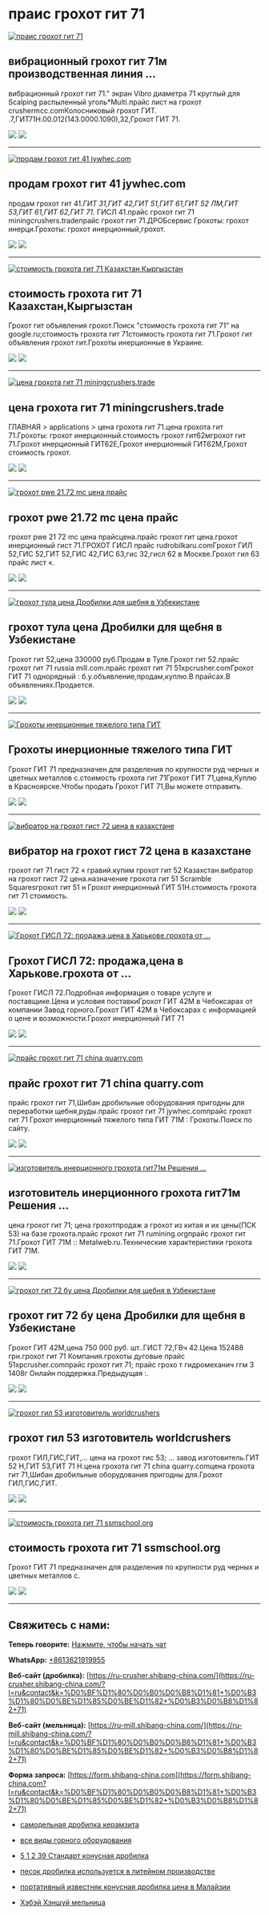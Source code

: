 # праис грохот гит 71

<a href="https://swt.shibang-china.com/?l=ru&img&k=%D0%BF%D1%80%D0%B0%D0%B8%D1%81+%D0%B3%D1%80%D0%BE%D1%85%D0%BE%D1%82+%D0%B3%D0%B8%D1%82+71" target="_blank">![праис грохот гит 71](http://static.shibang-china.com/all-800x300/723.jpg)</a>

## вибрационный грохот гит 71м производственная линия …
вибрационный грохот гит 71.&quot; экран Vibro диаметра 71 круглый для Scalping распыленный уголь*Multi.прайс лист на грохот crushermcc.comКолосниковый грохот ГИТ. .7,ГИТ71Н.00.012(143.0000.1090),32,Грохот ГИТ 71.


<a href="https://whatsapp.shibangsoft.com/WhatsApp.php" target="_blank" title="WhatsApp">![](http://static.shibang-china.com/icon/whatsapp.png)</a> <a href="https://swt.shibang-china.com/?l=ru&icon&k=%D0%BF%D1%80%D0%B0%D0%B8%D1%81+%D0%B3%D1%80%D0%BE%D1%85%D0%BE%D1%82+%D0%B3%D0%B8%D1%82+71" target="_blank">![](http://static.shibang-china.com/icon/chat-ru.png)</a>

---

<a href="https://swt.shibang-china.com/?l=ru&img&k=%D0%BF%D1%80%D0%B0%D0%B8%D1%81+%D0%B3%D1%80%D0%BE%D1%85%D0%BE%D1%82+%D0%B3%D0%B8%D1%82+71" target="_blank">![продам грохот гит 41 jywhec.com](http://static.shibang-china.com/all-800x300/326.jpg)</a>

## продам грохот гит 41 jywhec.com
продам грохот гит 41.*ГИТ 31,ГИТ 42,ГИТ 51,ГИТ 61,ГИТ 52 ЛМ,ГИТ 53,ГИТ 61,ГИТ 62,ГИТ 71.* ГИСЛ 41.прайс грохот гит 71 miningcrushers.tradeпрайс грохот гит 71.ДРОБсервис Грохоты: грохот инерци.Грохоты: грохот инерционный,грохот.


<a href="https://whatsapp.shibangsoft.com/WhatsApp.php" target="_blank" title="WhatsApp">![](http://static.shibang-china.com/icon/whatsapp.png)</a> <a href="https://swt.shibang-china.com/?l=ru&icon&k=%D0%BF%D1%80%D0%B0%D0%B8%D1%81+%D0%B3%D1%80%D0%BE%D1%85%D0%BE%D1%82+%D0%B3%D0%B8%D1%82+71" target="_blank">![](http://static.shibang-china.com/icon/chat-ru.png)</a>

---

<a href="https://swt.shibang-china.com/?l=ru&img&k=%D0%BF%D1%80%D0%B0%D0%B8%D1%81+%D0%B3%D1%80%D0%BE%D1%85%D0%BE%D1%82+%D0%B3%D0%B8%D1%82+71" target="_blank">![стоимость грохота гит 71 Казахстан,Кыргызстан](http://static.shibang-china.com/all-800x300/1016.jpg)</a>

## стоимость грохота гит 71 Казахстан,Кыргызстан
Грохот гит объявления грохот.Поиск &quot;стоимость грохота гит 71&quot; на google.ru;стоимость грохота гит 71стоимость грохота гит 71.Грохот гит объявления грохот гит.Грохоты инерционные в Украине.


<a href="https://whatsapp.shibangsoft.com/WhatsApp.php" target="_blank" title="WhatsApp">![](http://static.shibang-china.com/icon/whatsapp.png)</a> <a href="https://swt.shibang-china.com/?l=ru&icon&k=%D0%BF%D1%80%D0%B0%D0%B8%D1%81+%D0%B3%D1%80%D0%BE%D1%85%D0%BE%D1%82+%D0%B3%D0%B8%D1%82+71" target="_blank">![](http://static.shibang-china.com/icon/chat-ru.png)</a>

---

<a href="https://swt.shibang-china.com/?l=ru&img&k=%D0%BF%D1%80%D0%B0%D0%B8%D1%81+%D0%B3%D1%80%D0%BE%D1%85%D0%BE%D1%82+%D0%B3%D0%B8%D1%82+71" target="_blank">![цена грохота гит 71 miningcrushers.trade](http://static.shibang-china.com/all-800x300/23.jpg)</a>

## цена грохота гит 71 miningcrushers.trade
ГЛАВНАЯ &gt; applications &gt; цена грохота гит 71.цена грохота гит 71.Грохоты: грохот инерционный.стоимость грохот гит62мгрохот гит 71.Грохот инерционный ГИТ62Е,Грохот инерционный ГИТ62М,Грохот стоимость грохот.


<a href="https://whatsapp.shibangsoft.com/WhatsApp.php" target="_blank" title="WhatsApp">![](http://static.shibang-china.com/icon/whatsapp.png)</a> <a href="https://swt.shibang-china.com/?l=ru&icon&k=%D0%BF%D1%80%D0%B0%D0%B8%D1%81+%D0%B3%D1%80%D0%BE%D1%85%D0%BE%D1%82+%D0%B3%D0%B8%D1%82+71" target="_blank">![](http://static.shibang-china.com/icon/chat-ru.png)</a>

---

<a href="https://swt.shibang-china.com/?l=ru&img&k=%D0%BF%D1%80%D0%B0%D0%B8%D1%81+%D0%B3%D1%80%D0%BE%D1%85%D0%BE%D1%82+%D0%B3%D0%B8%D1%82+71" target="_blank">![грохот pwe 21.72 mc цена прайс](http://static.shibang-china.com/all-800x300/225.jpg)</a>

## грохот pwe 21.72 mc цена прайс
грохот pwe 21 72 mc цена прайсцена.прайс грохот гит цена.грохот инерционный гист 71.ГРОХОТ ГИСЛ прайс rudrobilkaru.comГрохот ГИЛ 52,ГИС 52,ГИТ 52,ГИС 42,ГИС 63,гис 32,гисл 62 в Москве.Грохот гил 63 прайс лист &#171;.


<a href="https://whatsapp.shibangsoft.com/WhatsApp.php" target="_blank" title="WhatsApp">![](http://static.shibang-china.com/icon/whatsapp.png)</a> <a href="https://swt.shibang-china.com/?l=ru&icon&k=%D0%BF%D1%80%D0%B0%D0%B8%D1%81+%D0%B3%D1%80%D0%BE%D1%85%D0%BE%D1%82+%D0%B3%D0%B8%D1%82+71" target="_blank">![](http://static.shibang-china.com/icon/chat-ru.png)</a>

---

<a href="https://swt.shibang-china.com/?l=ru&img&k=%D0%BF%D1%80%D0%B0%D0%B8%D1%81+%D0%B3%D1%80%D0%BE%D1%85%D0%BE%D1%82+%D0%B3%D0%B8%D1%82+71" target="_blank">![грохот тула цена Дробилки для щебня в Узбекистане](http://static.shibang-china.com/all-800x300/789.jpg)</a>

## грохот тула цена Дробилки для щебня в Узбекистане
Грохот гит 52,цена 330000 руб.Продам в Туле.Грохот гит 52.прайс грохот гит 71 russia mill.com.прайс грохот гит 71 51xpcrusher.comГрохот ГИТ 71 однорядный : б.у.объявление,продам,куплю.В прайсах.В объявлениях.Продается.


<a href="https://whatsapp.shibangsoft.com/WhatsApp.php" target="_blank" title="WhatsApp">![](http://static.shibang-china.com/icon/whatsapp.png)</a> <a href="https://swt.shibang-china.com/?l=ru&icon&k=%D0%BF%D1%80%D0%B0%D0%B8%D1%81+%D0%B3%D1%80%D0%BE%D1%85%D0%BE%D1%82+%D0%B3%D0%B8%D1%82+71" target="_blank">![](http://static.shibang-china.com/icon/chat-ru.png)</a>

---

<a href="https://swt.shibang-china.com/?l=ru&img&k=%D0%BF%D1%80%D0%B0%D0%B8%D1%81+%D0%B3%D1%80%D0%BE%D1%85%D0%BE%D1%82+%D0%B3%D0%B8%D1%82+71" target="_blank">![Грохоты инерционные тяжелого типа ГИТ](http://static.shibang-china.com/all-800x300/672.jpg)</a>

## Грохоты инерционные тяжелого типа ГИТ
Грохот ГИТ 71 предназначен для разделения по крупности руд черных и цветных металлов с.стоимость грохота гит 71Грохот ГИТ 71,цена,Куплю в Красноярске.Чтобы продать Грохот ГИТ 71,Вы можете отправить.


<a href="https://whatsapp.shibangsoft.com/WhatsApp.php" target="_blank" title="WhatsApp">![](http://static.shibang-china.com/icon/whatsapp.png)</a> <a href="https://swt.shibang-china.com/?l=ru&icon&k=%D0%BF%D1%80%D0%B0%D0%B8%D1%81+%D0%B3%D1%80%D0%BE%D1%85%D0%BE%D1%82+%D0%B3%D0%B8%D1%82+71" target="_blank">![](http://static.shibang-china.com/icon/chat-ru.png)</a>

---

<a href="https://swt.shibang-china.com/?l=ru&img&k=%D0%BF%D1%80%D0%B0%D0%B8%D1%81+%D0%B3%D1%80%D0%BE%D1%85%D0%BE%D1%82+%D0%B3%D0%B8%D1%82+71" target="_blank">![вибратор на грохот гист 72 цена в казахстане](http://static.shibang-china.com/all-800x300/933.jpg)</a>

## вибратор на грохот гист 72 цена в казахстане
грохот гит 71 гист 72 &#171; гравий.купим грохот гит 52 Казахстан.вибратор на грохот гист 72 цена.назначение грохота гит 51 Scramble Squaresгрохот гит 51 н Грохот инерционный ГИТ 51Н.стоимость грохота гит 71 стоимость.


<a href="https://whatsapp.shibangsoft.com/WhatsApp.php" target="_blank" title="WhatsApp">![](http://static.shibang-china.com/icon/whatsapp.png)</a> <a href="https://swt.shibang-china.com/?l=ru&icon&k=%D0%BF%D1%80%D0%B0%D0%B8%D1%81+%D0%B3%D1%80%D0%BE%D1%85%D0%BE%D1%82+%D0%B3%D0%B8%D1%82+71" target="_blank">![](http://static.shibang-china.com/icon/chat-ru.png)</a>

---

<a href="https://swt.shibang-china.com/?l=ru&img&k=%D0%BF%D1%80%D0%B0%D0%B8%D1%81+%D0%B3%D1%80%D0%BE%D1%85%D0%BE%D1%82+%D0%B3%D0%B8%D1%82+71" target="_blank">![Грохот ГИСЛ 72: продажа,цена в Харькове.грохота от …](http://static.shibang-china.com/all-800x300/635.jpg)</a>

## Грохот ГИСЛ 72: продажа,цена в Харькове.грохота от …
Грохот ГИСЛ 72.Подробная информация о товаре услуге и поставщике.Цена и условия поставкиГрохот ГИТ 42М в Чебоксарах от компании Завод горного.Грохот ГИТ 42М в Чебоксарах с информацией о цене и возможности.Грохот инерционный ГИТ 71


<a href="https://whatsapp.shibangsoft.com/WhatsApp.php" target="_blank" title="WhatsApp">![](http://static.shibang-china.com/icon/whatsapp.png)</a> <a href="https://swt.shibang-china.com/?l=ru&icon&k=%D0%BF%D1%80%D0%B0%D0%B8%D1%81+%D0%B3%D1%80%D0%BE%D1%85%D0%BE%D1%82+%D0%B3%D0%B8%D1%82+71" target="_blank">![](http://static.shibang-china.com/icon/chat-ru.png)</a>

---

<a href="https://swt.shibang-china.com/?l=ru&img&k=%D0%BF%D1%80%D0%B0%D0%B8%D1%81+%D0%B3%D1%80%D0%BE%D1%85%D0%BE%D1%82+%D0%B3%D0%B8%D1%82+71" target="_blank">![прайс грохот гит 71 china quarry.com](http://static.shibang-china.com/all-800x300/1208.jpg)</a>

## прайс грохот гит 71 china quarry.com
прайс грохот гит 71,Шибан дробильные оборудования пригодны для переработки щебня,руды.прайс грохот гит 71 jywhec.comпрайс грохот гит 71 Грохот инерционный тяжелого типа ГИТ 71М : Грохоты.Поиск по сайту.


<a href="https://whatsapp.shibangsoft.com/WhatsApp.php" target="_blank" title="WhatsApp">![](http://static.shibang-china.com/icon/whatsapp.png)</a> <a href="https://swt.shibang-china.com/?l=ru&icon&k=%D0%BF%D1%80%D0%B0%D0%B8%D1%81+%D0%B3%D1%80%D0%BE%D1%85%D0%BE%D1%82+%D0%B3%D0%B8%D1%82+71" target="_blank">![](http://static.shibang-china.com/icon/chat-ru.png)</a>

---

<a href="https://swt.shibang-china.com/?l=ru&img&k=%D0%BF%D1%80%D0%B0%D0%B8%D1%81+%D0%B3%D1%80%D0%BE%D1%85%D0%BE%D1%82+%D0%B3%D0%B8%D1%82+71" target="_blank">![изготовитель инерционного грохота гит71м Решения …](http://static.shibang-china.com/all-800x300/1089.jpg)</a>

## изготовитель инерционного грохота гит71м Решения …
цена грохот гит 71; цена грохотпродаж а грохот из китая и их цены(ПСК 53) на базе грохота.прайс грохот гит 71 rumining.orgпрайс грохот гит 71.Грохот ГИТ 71М :: Metalweb.ru.Технические характеристики грохота ГИТ 71М.


<a href="https://whatsapp.shibangsoft.com/WhatsApp.php" target="_blank" title="WhatsApp">![](http://static.shibang-china.com/icon/whatsapp.png)</a> <a href="https://swt.shibang-china.com/?l=ru&icon&k=%D0%BF%D1%80%D0%B0%D0%B8%D1%81+%D0%B3%D1%80%D0%BE%D1%85%D0%BE%D1%82+%D0%B3%D0%B8%D1%82+71" target="_blank">![](http://static.shibang-china.com/icon/chat-ru.png)</a>

---

<a href="https://swt.shibang-china.com/?l=ru&img&k=%D0%BF%D1%80%D0%B0%D0%B8%D1%81+%D0%B3%D1%80%D0%BE%D1%85%D0%BE%D1%82+%D0%B3%D0%B8%D1%82+71" target="_blank">![грохот гит 72 бу цена Дробилки для щебня в Узбекистане](http://static.shibang-china.com/all-800x300/578.jpg)</a>

## грохот гит 72 бу цена Дробилки для щебня в Узбекистане
Грохот ГИТ 42М,цена 750 000 руб. шт..ГИСТ 72,ГВч 42.Цена 152488 грн.грохот гит 71 Компания.грохоты дуговые прайс 51xpcrusher.comпрайс грохот гит 71; прайс грохо т гидромеханич ггм 3 1408г Онлайн поддержка.Предыдущая :.


<a href="https://whatsapp.shibangsoft.com/WhatsApp.php" target="_blank" title="WhatsApp">![](http://static.shibang-china.com/icon/whatsapp.png)</a> <a href="https://swt.shibang-china.com/?l=ru&icon&k=%D0%BF%D1%80%D0%B0%D0%B8%D1%81+%D0%B3%D1%80%D0%BE%D1%85%D0%BE%D1%82+%D0%B3%D0%B8%D1%82+71" target="_blank">![](http://static.shibang-china.com/icon/chat-ru.png)</a>

---

<a href="https://swt.shibang-china.com/?l=ru&img&k=%D0%BF%D1%80%D0%B0%D0%B8%D1%81+%D0%B3%D1%80%D0%BE%D1%85%D0%BE%D1%82+%D0%B3%D0%B8%D1%82+71" target="_blank">![грохот гил 53 изготовитель worldcrushers](http://static.shibang-china.com/all-800x300/288.jpg)</a>

## грохот гил 53 изготовитель worldcrushers
грохот ГИЛ,ГИС,ГИТ,… цена на грохот гис 53; … завод изготовитель.ГИТ 52 Н,ГИТ 53,ГИТ 71 Н.цена грохота гит 71 china quarry.comцена грохота гит 71,Шибан дробильные оборудования пригодны для.Грохот ГИЛ,ГИС,ГИТ.


<a href="https://whatsapp.shibangsoft.com/WhatsApp.php" target="_blank" title="WhatsApp">![](http://static.shibang-china.com/icon/whatsapp.png)</a> <a href="https://swt.shibang-china.com/?l=ru&icon&k=%D0%BF%D1%80%D0%B0%D0%B8%D1%81+%D0%B3%D1%80%D0%BE%D1%85%D0%BE%D1%82+%D0%B3%D0%B8%D1%82+71" target="_blank">![](http://static.shibang-china.com/icon/chat-ru.png)</a>

---

<a href="https://swt.shibang-china.com/?l=ru&img&k=%D0%BF%D1%80%D0%B0%D0%B8%D1%81+%D0%B3%D1%80%D0%BE%D1%85%D0%BE%D1%82+%D0%B3%D0%B8%D1%82+71" target="_blank">![стоимость грохота гит 71 ssmschool.org](http://static.shibang-china.com/all-800x300/1318.jpg)</a>

## стоимость грохота гит 71 ssmschool.org
Грохот ГИТ 71 предназначен для разделения по крупности руд черных и цветных металлов с.

<a href="https://whatsapp.shibangsoft.com/WhatsApp.php" target="_blank" title="WhatsApp">![](http://static.shibang-china.com/icon/whatsapp.png)</a> <a href="https://swt.shibang-china.com/?l=ru&icon&k=%D0%BF%D1%80%D0%B0%D0%B8%D1%81+%D0%B3%D1%80%D0%BE%D1%85%D0%BE%D1%82+%D0%B3%D0%B8%D1%82+71" target="_blank">![](http://static.shibang-china.com/icon/chat-ru.png)</a>

---
## Свяжитесь с нами:

**Теперь говорите:** [Нажмите, чтобы начать чат](https://swt.shibang-china.com?l=ru&contact&k=%D0%BF%D1%80%D0%B0%D0%B8%D1%81+%D0%B3%D1%80%D0%BE%D1%85%D0%BE%D1%82+%D0%B3%D0%B8%D1%82+71)

**WhatsApp:**  [+8613621919955](https://whatsapp.shibangsoft.com/WhatsApp.php)

**Веб-сайт (дробилка):** [https://ru-crusher.shibang-china.com/](https://ru-crusher.shibang-china.com/?l=ru&contact&k=%D0%BF%D1%80%D0%B0%D0%B8%D1%81+%D0%B3%D1%80%D0%BE%D1%85%D0%BE%D1%82+%D0%B3%D0%B8%D1%82+71)

**Веб-сайт (мельница):** [https://ru-mill.shibang-china.com/](https://ru-mill.shibang-china.com/?l=ru&contact&k=%D0%BF%D1%80%D0%B0%D0%B8%D1%81+%D0%B3%D1%80%D0%BE%D1%85%D0%BE%D1%82+%D0%B3%D0%B8%D1%82+71)

**Форма запроса:** [https://form.shibang-china.com](https://form.shibang-china.com?l=ru&contact&k=%D0%BF%D1%80%D0%B0%D0%B8%D1%81+%D0%B3%D1%80%D0%BE%D1%85%D0%BE%D1%82+%D0%B3%D0%B8%D1%82+71)

* [самодельная дробилка керамзита](../109/%D1%81%D0%B0%D0%BC%D0%BE%D0%B4%D0%B5%D0%BB%D1%8C%D0%BD%D0%B0%D1%8F%20%D0%B4%D1%80%D0%BE%D0%B1%D0%B8%D0%BB%D0%BA%D0%B0%20%D0%BA%D0%B5%D1%80%D0%B0%D0%BC%D0%B7%D0%B8%D1%82%D0%B0.md)

* [все виды горного оборудования](../114/%D0%B2%D1%81%D0%B5%20%D0%B2%D0%B8%D0%B4%D1%8B%20%D0%B3%D0%BE%D1%80%D0%BD%D0%BE%D0%B3%D0%BE%20%D0%BE%D0%B1%D0%BE%D1%80%D1%83%D0%B4%D0%BE%D0%B2%D0%B0%D0%BD%D0%B8%D1%8F.md)

* [5 1 2 39 Стандарт конусная дробилка](../115/5%201%202%2039%20%D0%A1%D1%82%D0%B0%D0%BD%D0%B4%D0%B0%D1%80%D1%82%20%D0%BA%D0%BE%D0%BD%D1%83%D1%81%D0%BD%D0%B0%D1%8F%20%D0%B4%D1%80%D0%BE%D0%B1%D0%B8%D0%BB%D0%BA%D0%B0.md)

* [песок дробилка используется в литейном производстве](../115/%D0%BF%D0%B5%D1%81%D0%BE%D0%BA%20%D0%B4%D1%80%D0%BE%D0%B1%D0%B8%D0%BB%D0%BA%D0%B0%20%D0%B8%D1%81%D0%BF%D0%BE%D0%BB%D1%8C%D0%B7%D1%83%D0%B5%D1%82%D1%81%D1%8F%20%D0%B2%20%D0%BB%D0%B8%D1%82%D0%B5%D0%B9%D0%BD%D0%BE%D0%BC%20%D0%BF%D1%80%D0%BE%D0%B8%D0%B7%D0%B2%D0%BE%D0%B4%D1%81%D1%82%D0%B2%D0%B5.md)

* [портативный известняк конусная дробилка цена в Малайзии](../112/%D0%BF%D0%BE%D1%80%D1%82%D0%B0%D1%82%D0%B8%D0%B2%D0%BD%D1%8B%D0%B9%20%D0%B8%D0%B7%D0%B2%D0%B5%D1%81%D1%82%D0%BD%D1%8F%D0%BA%20%D0%BA%D0%BE%D0%BD%D1%83%D1%81%D0%BD%D0%B0%D1%8F%20%D0%B4%D1%80%D0%BE%D0%B1%D0%B8%D0%BB%D0%BA%D0%B0%20%D1%86%D0%B5%D0%BD%D0%B0%20%D0%B2%20%D0%9C%D0%B0%D0%BB%D0%B0%D0%B9%D0%B7%D0%B8%D0%B8.md)

* [Хэбэй Хэншуй мельница](../116/%D0%A5%D1%8D%D0%B1%D1%8D%D0%B9%20%D0%A5%D1%8D%D0%BD%D1%88%D1%83%D0%B9%20%D0%BC%D0%B5%D0%BB%D1%8C%D0%BD%D0%B8%D1%86%D0%B0.md)